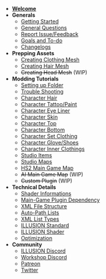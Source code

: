 -   [**Welcome**](/)
-   **Generals**
    -   [Getting Started](getting_started.md)
    -   [General Questions](general-question.md)
    -   [Report Issue/Feedback](issue-feedback.md)
    -   [Goals and To-do](goals.md)
    -   [Changelogs](changelogs.md)
-   **Prepping Assets**
    -   [Creating Clothing Mesh](prepping/clothing-mesh.md)
    -   [Creating Hair Mesh](prepping/hair-mesh.md)
    -   ~~Creating Head Mesh~~ (WIP)
-   **Modding Tutorials**
    -   [Setting up Folder](tutorials/gearing-up.md)
    -   [Trouble Shooting](tutorials/trouble-shooting.md)
    -   [Character Hair](tutorials/chara-hair.md)
    -   [Character Tattoo/Paint](tutorials/chara-paint.md)
    -   [Character Eye Liner](tutorials)
    -   [Character Skin](tutorials)
    -   [Character Top](tutorials)
    -   [Character Bottom](tutorials)
    -   [Character Set Clothing](tutorials)
    -   [Character Glove/Shoes](tutorials)
    -   [Character Inner Clothings](tutorials)
    -   [Studio Items](tutorials/studio-item.md)
    -   [Studio Maps](tutorials/studio-map.md)
    -   [HS2 Main Game Map](tutorials/hs2-map.md)
    -   ~~AI Main Game Map~~ (WIP)
    -   ~~Custom Plugin~~ (WIP)
-   **Technical Details**
    -   [Shader Informations](technical/shaders.md)
    -   [Main-Game Plugin Dependency](technical/plugins.md)
    -   [XML File Structure](technical/xml-file.md)
    -   [Auto-Path Lists](technical/autopath-list.md)
    -   [XML List Types](technical/category-list.md)
    -   [ILLUSION Standard](technical/illusion-system.md)
    -   [ILLUSION Shader](technical/illusion-shader.md)
    -   [Optimization](technical/optimization.md)
-   **Community**
    -   [ILLUSION Discord](https://discord.gg/illusionsoft)
    -   [Workshop Discord](https://discord.gg/vQkzH73)
    -   [Patreon](https://www.patreon.com/hooh_hooah)
    -   [Twitter](https://twitter.com/hooh_hooah)
